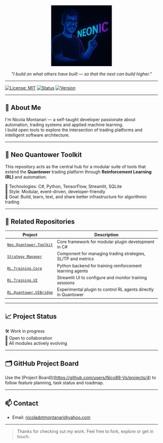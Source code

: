 
<p align="center">
  <img src="assets/neonic-avatar.png" width="200" alt="neonic avatar" />
</p>

<p align="center"><i>"I build on what others have built — so that the next can build higher."</i></p>

---

[![License: MIT](https://img.shields.io/badge/License-MIT-blue.svg)](LICENSE)
[![Status](https://img.shields.io/badge/project-active-brightgreen)]()
[![Version](https://img.shields.io/badge/version-0.1.0-blue)]()

---

## 👋 About Me

I'm Nicola Montanari — a self-taught developer passionate about automation, trading systems and applied machine learning.  
I build open tools to explore the intersection of trading platforms and intelligent software architecture.

---

## 🧠 Neo Quantower Toolkit

This repository acts as the central hub for a modular suite of tools that extend the **Quantower** trading platform through **Reinforcement Learning (RL)** and automation.

🔹 Technologies: C#, Python, TensorFlow, Streamlit, SQLite  
🔹 Style: Modular, event-driven, developer-friendly  
🔹 Goal: Build, learn, test, and share better infrastructure for algorithmic trading

---

## 🔗 Related Repositories

| Project | Description |
|--------|-------------|
| [`Neo.Quantower.Toolkit`](https://github.com/neonic/neo-quantower-toolkit) | Core framework for modular plugin development in C# |
| [`Strategy Manager`](https://github.com/neonic/strategy-manager) | Component for managing trading strategies, SL/TP and metrics |
| [`RL.Training.Core`](https://github.com/neonic/rl-training-core) | Python backend for training reinforcement learning agents |
| [`RL.Training.UI`](https://github.com/neonic/rl-training-ui) | Streamlit UI to configure and monitor training sessions |
| [`RL.Quantower.UIBridge`](https://github.com/neonic/rl-quantower-uibridge) | Experimental plugin to control RL agents directly in Quantower |

---

## 📈 Project Status

🛠 Work in progress  
🚀 Open to collaboration  
🔗 All modules actively evolving

---

## 🗂 GitHub Project Board

Use the [Project Board]((https://github.com/users/Nico88-Vs/projects/4) to follow feature planning, task status and roadmap.

---

## 📫 Contact

- Email: [nicoladotmontanari@yahoo.com](mailto:nicoladotmontanari@yahoo.com)

---

> Thanks for checking out my work. Feel free to fork, explore or get in touch.
